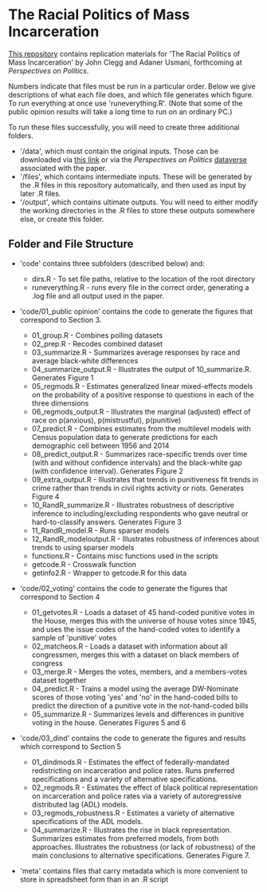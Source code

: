 # The Racial Politics of Mass Incarceration

[This repository](https://github.com/ausmani23/rapol) contains replication materials for 'The Racial Politics of Mass Incarceration' by John Clegg and Adaner Usmani, forthcoming at *Perspectives on Politics*.  

Numbers indicate that files must be run in a particular order. Below we give descriptions of what each file does, and which file generates which figure. To run everything at once use 'runeverything.R'. (Note that some of the public opinion results will take a long time to run on an ordinary PC.) 

To run these files successfully, you will need to create three additional folders. 

   + '/data', which must contain the original inputs. Those can be downloaded via [this link](https://www.dropbox.com/scl/fo/gso81u2wic55g5sirxaxs/AOc6avAP7CNq14__4eBrCA8?rlkey=h6iwvn09dhwa9rn262q7581q2&dl=0]) or via the *Perspectives on Politics* [dataverse](https://doi.org/10.7910/DVN/QHVVVR) associated with the paper. 
   + '/files', which contains intermediate inputs. These will be generated by the .R files in this repository automatically, and then used as input by later .R files. 
   + '/output', which contains ultimate outputs. You will need to either modify the working directories in the .R files to store these outputs somewhere else, or create this folder. 

## Folder and File Structure

+ 'code' contains three subfolders (described below) and:

	+ dirs.R - To set file paths, relative to the location of the root directory
	+ runeverything.R - runs every file in the correct order, generating a .log file and all output used in the paper. 

+ 'code/01_public opinion' contains the code to generate the figures that correspond to Section 3. 

    + 01_group.R - Combines polling datasets
    + 02_prep.R - Recodes combined dataset
    + 03_summarize.R - Summarizes average responses by race and average black-white differences 
    + 04_summarize_output.R - Illustrates the output of 10_summarize.R. Generates Figure 1
    + 05_regmods.R - Estimates generalized linear mixed-effects models on the probability of a positive response to questions in each of the three dimensions
    + 06_regmods_output.R - Illustrates the marginal (adjusted) effect of race on p(anxious), p(mistrustful), p(punitive)
    + 07_predict.R - Combines estimates from the multilevel models with Census population data to generate predictions for each demographic cell between 1956 and 2014 
    + 08_predict_output.R - Summarizes race-specific trends over time (with and without confidence intervals) and the black-white gap (with confidence interval). Generates Figure 2
    + 09_extra_output.R - Illustrates that trends in punitiveness fit trends in crime rather than trends in civil rights activity or riots. Generates Figure 4
	+ 10_RandR_summarize.R - Illustrates robustness of descriptive inference to including/excluding respondents who gave neutral or hard-to-classify answers. Generates Figure 3
	+ 11_RandR_model.R - Runs sparser models
	+ 12_RandR_modeloutput.R - Illustrates robustness of inferences about trends to using sparser models
    + functions.R - Contains misc functions used in the scripts
    + getcode.R - Crosswalk function
    + getinfo2.R - Wrapper to getcode.R for this data
    
+ 'code/02_voting' contains the code to generate the figures that correspond to Section 4

    + 01_getvotes.R - Loads a dataset of 45 hand-coded punitive votes in the House, merges this with the universe of house votes since 1945, and uses the issue codes of the hand-coded votes to identify a sample of 'punitive' votes
    + 02_matcheos.R - Loads a dataset with information about all congressmen, merges this with a dataset on black members of congress
    + 03_merge.R - Merges the votes, members, and a members-votes dataset together
    + 04_predict.R - Trains a model using the average DW-Nominate scores of those voting 'yes' and 'no' in the hand-coded bills to predict the direction of a punitive vote in the not-hand-coded bills
    + 05_summarize.R - Summarizes levels and differences in punitive voting in the house. Generates Figures 5 and 6
    
+ 'code/03_dind' contains the code to generate the figures and results which correspond to Section 5

    + 01_dindmods.R - Estimates the effect of federally-mandated redistricting on incarceration and police rates. Runs preferred specifications and a variety of alternative specifications.
    + 02_regmods.R - Estimates the effect of black political representation on incarceration and police rates via a variety of autoregressive distributed lag (ADL) models. 
    + 03_regmods_robustness.R - Estimates a variety of alternative specifications of the ADL models.
    + 04_summarize.R - Illustrates the rise in black representation. Summarizes estimates from preferred models, from both approaches. Illustrates the robustness (or lack of robustness) of the main conclusions to alternative specifications. Generates Figure 7.
    
+ 'meta' contains files that carry metadata which is more convenient to store in spreadsheet form than in an .R script



